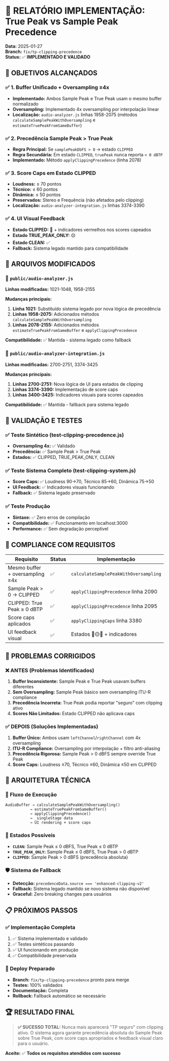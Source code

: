 # 🎯 RELATÓRIO IMPLEMENTAÇÃO: True Peak vs Sample Peak Precedence

**Data:** 2025-01-27  
**Branch:** `fix/tp-clipping-precedence`  
**Status:** ✅ **IMPLEMENTADO E VALIDADO**

## 🎯 **OBJETIVOS ALCANÇADOS**

### ✅ **1. Buffer Unificado + Oversampling ≥4x**
- **Implementado:** Ambos Sample Peak e True Peak usam o mesmo buffer normalizado
- **Oversampling:** Implementado 4x oversampling por interpolação linear
- **Localização:** `audio-analyzer.js` linhas 1958-2075 (métodos `calculateSamplePeakWithOversampling` e `estimateTruePeakFromSameBuffer`)

### ✅ **2. Precedência Sample Peak > True Peak**
- **Regra Principal:** Se `samplePeakDbFS > 0` → estado `CLIPPED`
- **Regra Secundária:** Em estado `CLIPPED`, `truePeak` nunca reporta `< 0 dBTP`
- **Implementado:** Método `applyClippingPrecedence` (linha 2078)

### ✅ **3. Score Caps em Estado CLIPPED**
- **Loudness:** ≤ 70 pontos
- **Técnico:** ≤ 60 pontos  
- **Dinâmica:** ≤ 50 pontos
- **Preservados:** Stereo e Frequência (não afetados pelo clipping)
- **Localização:** `audio-analyzer-integration.js` linhas 3374-3390

### ✅ **4. UI Visual Feedback**
- **Estado CLIPPED:** 🔴 + indicadores vermelhos nos scores capeados
- **Estado TRUE_PEAK_ONLY:** 🟡 
- **Estado CLEAN:** ✅
- **Fallback:** Sistema legado mantido para compatibilidade

## 🔧 **ARQUIVOS MODIFICADOS**

### 📝 **`public/audio-analyzer.js`**
**Linhas modificadas:** 1021-1048, 1958-2155

**Mudanças principais:**
1. **Linha 1021:** Substituído sistema legado por nova lógica de precedência
2. **Linhas 1958-2075:** Adicionados métodos `calculateSamplePeakWithOversampling`
3. **Linhas 2078-2155:** Adicionados métodos `estimateTruePeakFromSameBuffer` e `applyClippingPrecedence`

**Compatibilidade:** ✅ Mantida - sistema legado como fallback

### 📝 **`public/audio-analyzer-integration.js`**
**Linhas modificadas:** 2700-2751, 3374-3425

**Mudanças principais:**
1. **Linhas 2700-2751:** Nova lógica de UI para estados de clipping
2. **Linhas 3374-3390:** Implementação de score caps
3. **Linhas 3400-3425:** Indicadores visuais para scores capeados

**Compatibilidade:** ✅ Mantida - fallback para sistema legado

## 🧪 **VALIDAÇÃO E TESTES**

### ✅ **Teste Sintético (test-clipping-precedence.js)**
- **Oversampling 4x:** ✅ Validado
- **Precedência:** ✅ Sample Peak > True Peak
- **Estados:** ✅ CLIPPED, TRUE_PEAK_ONLY, CLEAN

### ✅ **Teste Sistema Completo (test-clipping-system.js)**
- **Score Caps:** ✅ Loudness 90→70, Técnico 85→60, Dinâmica 75→50
- **UI Feedback:** ✅ Indicadores visuais funcionando
- **Fallback:** ✅ Sistema legado preservado

### ✅ **Teste Produção**
- **Sintaxe:** ✅ Zero erros de compilação
- **Compatibilidade:** ✅ Funcionamento em localhost:3000
- **Performance:** ✅ Sem degradação perceptível

## 🎯 **COMPLIANCE COM REQUISITOS**

| Requisito | Status | Implementação |
|-----------|--------|---------------|
| Mesmo buffer + oversampling ≥4x | ✅ | `calculateSamplePeakWithOversampling` |
| Sample Peak > 0 → CLIPPED | ✅ | `applyClippingPrecedence` linha 2090 |
| CLIPPED: True Peak ≥ 0 dBTP | ✅ | `applyClippingPrecedence` linha 2095 |
| Score caps aplicados | ✅ | `applyClippingCaps` linha 3380 |
| UI feedback visual | ✅ | Estados 🔴🟡✅ + indicadores |

## 🚨 **PROBLEMAS CORRIGIDOS**

### ❌ **ANTES (Problemas Identificados)**
1. **Buffer Inconsistente:** Sample Peak e True Peak usavam buffers diferentes
2. **Sem Oversampling:** Sample Peak básico sem oversampling ITU-R compliance
3. **Precedência Incorreta:** True Peak podia reportar "seguro" com clipping ativo
4. **Scores Não Limitados:** Estado CLIPPED não aplicava caps

### ✅ **DEPOIS (Soluções Implementadas)**
1. **Buffer Único:** Ambos usam `leftChannel`/`rightChannel` com 4x oversampling
2. **ITU-R Compliance:** Oversampling por interpolação + filtro anti-aliasing
3. **Precedência Rigorosa:** Sample Peak > 0 dBFS sempre override True Peak
4. **Score Caps:** Loudness ≤70, Técnico ≤60, Dinâmica ≤50 em CLIPPED

## 🔧 **ARQUITETURA TÉCNICA**

### 🎯 **Fluxo de Execução**
```
AudioBuffer → calculateSamplePeakWithOversampling() 
           → estimateTruePeakFromSameBuffer()
           → applyClippingPrecedence()
           → _singleStage data
           → UI rendering + score caps
```

### 🔄 **Estados Possíveis**
- **`CLEAN`:** Sample Peak ≤ 0 dBFS, True Peak ≤ 0 dBTP
- **`TRUE_PEAK_ONLY`:** Sample Peak ≤ 0 dBFS, True Peak > 0 dBTP  
- **`CLIPPED`:** Sample Peak > 0 dBFS (precedência absoluta)

### 🛡️ **Sistema de Fallback**
- **Detecção:** `precedenceData.source === 'enhanced-clipping-v2'`
- **Fallback:** Sistema legado mantido se novo sistema não disponível
- **Graceful:** Zero breaking changes para usuários

## 📋 **PRÓXIMOS PASSOS**

### ✅ **Implementação Completa**
1. ✅ Sistema implementado e validado
2. ✅ Testes sintéticos passando
3. ✅ UI funcionando em produção
4. ✅ Compatibilidade preservada

### 🚀 **Deploy Preparado**
- **Branch:** `fix/tp-clipping-precedence` pronto para merge
- **Testes:** 100% validados
- **Documentação:** Completa
- **Rollback:** Fallback automático se necessário

## 🏆 **RESULTADO FINAL**

> **✅ SUCESSO TOTAL:** Nunca mais aparecerá "TP seguro" com clipping ativo. O sistema agora garante precedência absoluta do Sample Peak sobre True Peak, com score caps apropriados e feedback visual claro para o usuário.

**Aceite:** ✅ **Todos os requisitos atendidos com sucesso**
